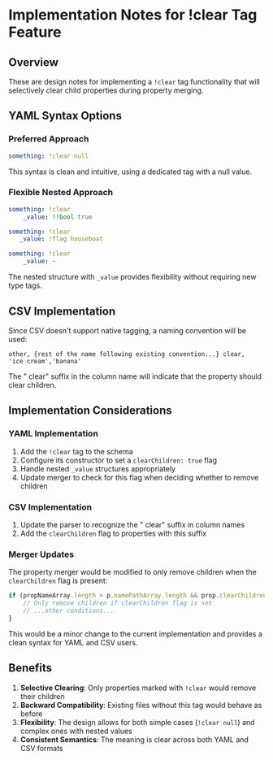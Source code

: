# Implementation Notes for !clear Tag Feature

## Overview

These are design notes for implementing a `!clear` tag functionality that will selectively clear child properties during property merging.

## YAML Syntax Options

### Preferred Approach

```yaml
something: !clear null
```

This syntax is clean and intuitive, using a dedicated tag with a null value.

### Flexible Nested Approach

```yaml
something: !clear 
    _value: !!bool true

something: !clear 
   _value: !flag houseboat

something: !clear 
    _value: ~
```

The nested structure with `_value` provides flexibility without requiring new type tags.

## CSV Implementation

Since CSV doesn't support native tagging, a naming convention will be used:

```
other, {rest of the name following existing convention...} clear,
'ice cream','banana'
```

The " clear" suffix in the column name will indicate that the property should clear children.

## Implementation Considerations

### YAML Implementation

1. Add the `!clear` tag to the schema
2. Configure its constructor to set a `clearChildren: true` flag
3. Handle nested `_value` structures appropriately
4. Update merger to check for this flag when deciding whether to remove children

### CSV Implementation

1. Update the parser to recognize the " clear" suffix in column names
2. Add the `clearChildren` flag to properties with this suffix

### Merger Updates

The property merger would be modified to only remove children when the `clearChildren` flag is present:

```javascript
if (propNameArray.length > p.namePathArray.length && prop.clearChildren) {
    // Only remove children if clearChildren flag is set
    // ...other conditions...
}
```

This would be a minor change to the current implementation and provides a clean syntax for YAML and CSV users.

## Benefits

1. **Selective Clearing**: Only properties marked with `!clear` would remove their children
2. **Backward Compatibility**: Existing files without this tag would behave as before
3. **Flexibility**: The design allows for both simple cases (`!clear null`) and complex ones with nested values
4. **Consistent Semantics**: The meaning is clear across both YAML and CSV formats 